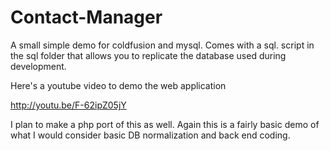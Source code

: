 Contact-Manager
===============

A small simple demo for coldfusion and mysql. 
Comes with a sql. script in the sql folder that allows you to replicate the database
used during development.

Here's a youtube video to demo the web application

http://youtu.be/F-62ipZ05jY

I plan to make a php port of this as well. Again this is a fairly basic demo of what I would consider basic 
DB normalization and back end coding.
